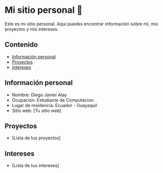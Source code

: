 # Mi sitio personal 👋
Este es mi sitio personal. Aquí puedes encontrar información sobre mí, mis
proyectos y mis intereses.
## Contenido
* [Información personal](#información-personal)
* [Proyectos](#proyectos)
* [Intereses](#intereses)
## Información personal
* Nombre: Diego Javier Alay
* Ocupación: Estudiante de Computacion.
* Lugar de residencia: Ecuador - Guayaquil
* Sitio web: [Tu sitio web]
## Proyectos
* [Lista de tus proyectos]
## Intereses
* [Lista de tus intereses]
